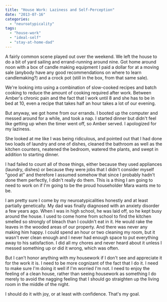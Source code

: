 ```yaml
---
title: "House Work: Laziness and Self-Perception"
date: "2013-07-16"
categories: 
  - "neuroatypicality"
tags: 
  - "house-work"
  - "ideal-self"
  - "stay-at-home-dad"
---
```


A fairly common scene played out over the weekend. We left the house to do a bit of yard sailing and errand-running around nine. Got home around noon with a box of candle making equipment I paid a dollar for at a moving sale (anybody have any good recommendations on where to learn candlemaking?) and a crock pot (still in the box, from that same sale).

We're looking into using a combination of slow-cooked recipes and batch cooking to reduce the amount of cooking required after work. Between Amber's chronic pain and the fact that I work until 8 and she has to be in bed at 10, even a recipe that takes half an hour takes a lot of our evening.

But anyway, we got home from our errands. I booted up the computer and messed around for a while, and took a nap. I started dinner but didn't feel like getting up when the timer went off, so Amber served. I apologized for my laziness.

She looked at me like I was being ridiculous, and pointed out that I had done two loads of laundry and one of dishes, cleaned the bathroom as well as the kitchen counters, neatened the bedroom, watered the plants, and swept in addition to starting dinner.

I had failed to count all of those things, either because they used appliances (laundry, dishes) or because they were jobs that I didn't consider myself "good at" and therefore I assumed somehow that since I probably hadn't done them perfectly, I didn't really do them. This is a thing I am going to need to work on if I'm going to be the proud householder Mara wants me to be.

I am pretty sure I come by my neuroatypicalities honestly and at least partially genetically. My dad was finally diagnosed with an anxiety disorder a few years ago. When I was in high school, he was laid off, so he kept busy around the house. I used to come home from school to find the kitchen smelled so strongly of bleach than I couldn't eat in it. He would rake the leaves in the wooded areas of our property. And there was never any making him happy. I could spend an hour or two cleaning my room, but it wasn't ever clean enough and I never had enough space to put everything away to his satisfaction. I did all my chores and never heard about it unless I messed something up or did it wrong, which was often.

But I can't honor anything with my housework if I don't see and appreciate it for the work it is. I need to be more cognizant of the fact that I do it. I need to make sure I'm doing it well if I'm worried I'm not. I need to enjoy the feeling of a clean house, rather than seeing housework as something I do merely to avoid the nagging feeling that I should go straighten up the living room in the middle of the night.

I should do it with joy, or at least with confidence. That's my goal.

